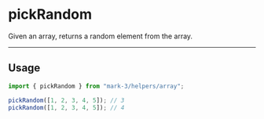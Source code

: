 # pickRandom
Given an array, returns a random element from the array.

---

## Usage
```js
import { pickRandom } from "mark-3/helpers/array";

pickRandom([1, 2, 3, 4, 5]); // 3
pickRandom([1, 2, 3, 4, 5]); // 4
```
